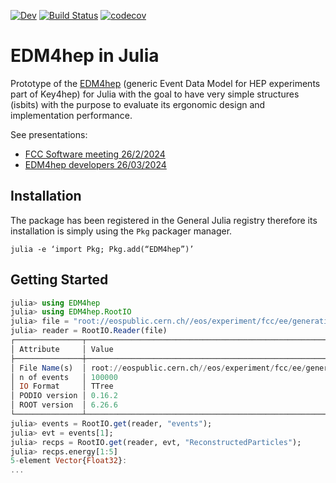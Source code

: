 [![Dev](https://img.shields.io/badge/docs-dev-blue.svg)](https:///peremato.github.io/EDM4hep.jl/dev/)
[![Build Status](https://github.com/peremato/EDM4hep.jl/workflows/CI/badge.svg)](https://github.com/peremato/EDM4hep.jl/actions)
[![codecov](https://codecov.io/gh/peremato/EDM4hep.jl/graph/badge.svg?token=AS74WXOYT6)](https://codecov.io/gh/peremato/EDM4hep.jl)

# EDM4hep in Julia
Prototype of the [EDM4hep](https://github.com/key4hep/EDM4hep) (generic Event Data Model for HEP experiments part of Key4hep) for Julia with the goal to have very simple structures (isbits) with the purpose to evaluate its ergonomic design and implementation performance.

See presentations: 
- [FCC Software meeting 26/2/2024](https://indico.cern.ch/event/1351111/contributions/5687785/attachments/2807853/4899861/EDM4hep.jl-20240226.pdf)
- [EDM4hep developers 26/03/2024](https://indico.cern.ch/event/1398635/contributions/5879405/attachments/2826751/4938272/EDM4hep.jl-20240326.pdf) 

## Installation
The package has been registered in the General Julia registry therefore its installation is simply using the `Pkg` packager manager.
```
julia -e ‘import Pkg; Pkg.add(“EDM4hep”)’
```

## Getting Started
```julia
julia> using EDM4hep
julia> using EDM4hep.RootIO
julia> file = "root://eospublic.cern.ch//eos/experiment/fcc/ee/generation/DelphesEvents/winter2023/IDEA/p8_ee_ZZ_ecm240/events_000189367.root"
julia> reader = RootIO.Reader(file)
┌───────────────┬────────────────────────────────────────────────────────────────────────────────────────────┐
│ Attribute     │ Value                                                                                      │
├───────────────┼────────────────────────────────────────────────────────────────────────────────────────────┤
│ File Name(s)  │ root://eospublic.cern.ch//eos/experiment/fcc/ee/generation/DelphesEvents/winter202....     │
│ n of events   │ 100000                                                                                      
│ IO Format     │ TTree                                                                                      │
│ PODIO version │ 0.16.2                                                                                     │
│ ROOT version  │ 6.26.6                                                                                     │
└───────────────┴────────────────────────────────────────────────────────────────────────────────────────────
julia> events = RootIO.get(reader, "events");
julia> evt = events[1];
julia> recps = RootIO.get(reader, evt, "ReconstructedParticles");
julia> recps.energy[1:5]
5-element Vector{Float32}:
...
```
